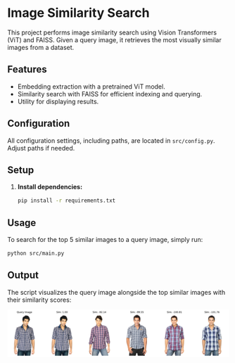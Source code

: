 # Image Similarity Search

This project performs image similarity search using Vision Transformers (ViT) and FAISS. Given a query image, it retrieves the most visually similar images from a dataset.

## Features

- Embedding extraction with a pretrained ViT model.
- Similarity search with FAISS for efficient indexing and querying.
- Utility for displaying results.

## Configuration

All configuration settings, including paths, are located in `src/config.py`. Adjust paths if needed.

## Setup

1. **Install dependencies:**

    ```bash
    pip install -r requirements.txt
    ```

## Usage

To search for the top 5 similar images to a query image, simply run:

```bash
python src/main.py
```


## Output
The script visualizes the query image alongside the top similar images with their similarity scores:

![Example Output](docs/ViT.png)  

